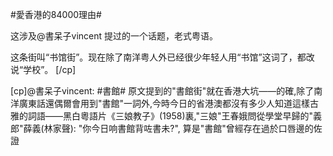 #愛香港的84000理由# 

这涉及@書呆子vincent 提过的一个话题，老式粤语。

这条街叫“书馆街”。现在除了南洋粤人外已经很少年轻人用“书馆”这词了，都改说“学校”。 [/cp]


[cp]@書呆子vincent: #書館# 原文提到的"書館街"就在香港大坑——的確,除了南洋廣東話還偶爾會用到"書館"一詞外,今時今日的省港澳都沒有多少人知道這樣古雅的詞語——黑白粵語片《三娘教子》(1958)裏,"三娘"王春娥問從學堂早歸的"義郎"薛義(林家聲): "你今日响書館背咗書未?", 算是"書館"曾經存在過於口唇邊的佐證

